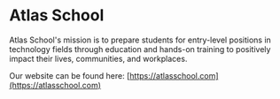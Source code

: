 # Atlas School
Atlas School's mission is to prepare students for entry-level positions in technology fields through education and hands-on training to positively impact their lives, communities, and workplaces.

Our website can be found here: [https://atlasschool.com](https://atlasschool.com)

